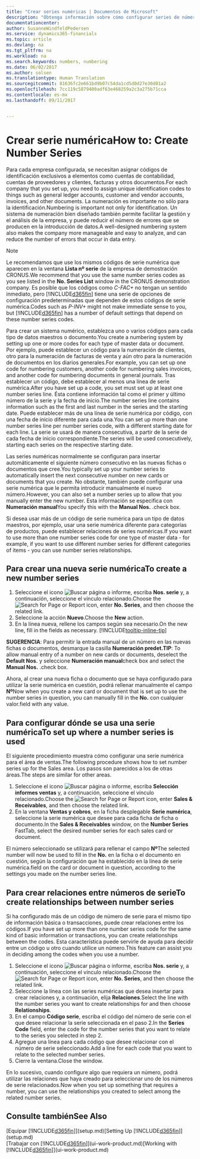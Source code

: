 ```yaml
---
title: "Crear series numéricas | Documentos de Microsoft"
description: "Obtenga información sobre cómo configurar series de números que asignan códigos de identificador único a las cuentas y los documentos en Dynamics 365 for Financials."
documentationcenter: 
author: SusanneWindfeldPedersen
ms.service: dynamics365-financials
ms.topic: article
ms.devlang: na
ms.tgt_pltfrm: na
ms.workload: na
ms.search.keywords: numbers, numbering
ms.date: 06/02/2017
ms.author: solsen
ms.translationtype: Human Translation
ms.sourcegitcommit: 81636fc2e661bd9b07c54da1cd5d0d27e30d01a2
ms.openlocfilehash: 7cc119c5879400adf63e468259a2c3a275b71cca
ms.contentlocale: es-mx
ms.lasthandoff: 09/11/2017


---
```

# <a name="how-to-create-number-series"></a><span data-ttu-id="f6000-103">Crear serie numérica</span><span class="sxs-lookup"><span data-stu-id="f6000-103">How to: Create Number Series</span></span>
<span data-ttu-id="f6000-104">Para cada empresa configurada, se necesitan asignar códigos de identificación exclusivos a elementos como cuentas de contabilidad, cuentas de proveedores y clientes, facturas y otros documentos.</span><span class="sxs-lookup"><span data-stu-id="f6000-104">For each company that you set up, you need to assign unique identification codes to things such as general ledger accounts, customer and vendor accounts, invoices, and other documents.</span></span> <span data-ttu-id="f6000-105">La numeración es importante no sólo para la identificación.</span><span class="sxs-lookup"><span data-stu-id="f6000-105">Numbering is important not only for identification.</span></span> <span data-ttu-id="f6000-106">Un sistema de numeración bien diseñado también permite facilitar la gestión y el análisis de la empresa, y puede reducir el número de errores que se producen en la introducción de datos.</span><span class="sxs-lookup"><span data-stu-id="f6000-106">A well-designed numbering system also makes the company more manageable and easy to analyze, and can reduce the number of errors that occur in data entry.</span></span>

> [!NOTE]  
>   <span data-ttu-id="f6000-107">Le recomendamos que use los mismos códigos de serie numérica que aparecen en la ventana **Lista nº serie** de la empresa de demostración CRONUS.</span><span class="sxs-lookup"><span data-stu-id="f6000-107">We recommend that you use the same number series codes as you see listed in the **No. Series List** window in the CRONUS demonstration company.</span></span> <span data-ttu-id="f6000-108">Es posible que los códigos como *C-FAC+* no tengan un sentido inmediato, pero [!INCLUDE[d365fin](includes/d365fin_md.md)] tiene una serie de opciones de configuración predeterminadas que dependen de estos códigos de serie numérica.</span><span class="sxs-lookup"><span data-stu-id="f6000-108">Codes such as *P-INV+* might not make immediate sense to you, but [!INCLUDE[d365fin](includes/d365fin_md.md)] has a number of default settings that depend on these number series codes.</span></span>

<span data-ttu-id="f6000-109">Para crear un sistema numérico, establezca uno o varios códigos para cada tipo de datos maestros o documento.</span><span class="sxs-lookup"><span data-stu-id="f6000-109">You create a numbering system by setting up one or more codes for each type of master data or document.</span></span> <span data-ttu-id="f6000-110">Por ejemplo, puede establecer un código para la numeración de clientes, otro para la numeración de facturas de venta y aún otro para la numeración de documentos en los diarios generales.</span><span class="sxs-lookup"><span data-stu-id="f6000-110">For example, you can set up one code for numbering customers, another code for numbering sales invoices, and another code for numbering documents in general journals.</span></span> <span data-ttu-id="f6000-111">Tras establecer un código, debe establecer al menos una línea de serie numérica.</span><span class="sxs-lookup"><span data-stu-id="f6000-111">After you have set up a code, you set must set up at least one number series line.</span></span> <span data-ttu-id="f6000-112">Ésta contiene información tal como el primer y último número de la serie y la fecha de inicio.</span><span class="sxs-lookup"><span data-stu-id="f6000-112">The number series line contains information such as the first and last number in the series and the starting date.</span></span> <span data-ttu-id="f6000-113">Puede establecer más de una línea de serie numérica por código, con una fecha de inicio diferente para cada una.</span><span class="sxs-lookup"><span data-stu-id="f6000-113">You can set up more than one number series line per number series code, with a different starting date for each line.</span></span> <span data-ttu-id="f6000-114">La serie se usará de manera consecutiva, a partir de la serie de cada fecha de inicio correspondiente.</span><span class="sxs-lookup"><span data-stu-id="f6000-114">The series will be used consecutively, starting each series on the respective starting date.</span></span>

<span data-ttu-id="f6000-115">Las series numéricas normalmente se configuran para insertar automáticamente el siguiente número consecutivo en las nuevas fichas o documentos que cree.</span><span class="sxs-lookup"><span data-stu-id="f6000-115">You typically set up your number series to automatically insert the next consecutive number on new cards or documents that you create.</span></span> <span data-ttu-id="f6000-116">No obstante, también puede configurar una serie numérica que le permita introducir manualmente el nuevo número.</span><span class="sxs-lookup"><span data-stu-id="f6000-116">However, you can also set a number series up to allow that you manually enter the new number.</span></span> <span data-ttu-id="f6000-117">Esta información se especifica con **Numeración manual**</span><span class="sxs-lookup"><span data-stu-id="f6000-117">You specify this with the **Manual Nos.**</span></span> <span data-ttu-id="f6000-118">.</span><span class="sxs-lookup"><span data-stu-id="f6000-118">check box.</span></span>

<span data-ttu-id="f6000-119">Si desea usar más de un código de serie numérica para un tipo de datos maestros, por ejemplo, usar una serie numérica diferente para categorías de productos, puede establecer relaciones de series numéricas.</span><span class="sxs-lookup"><span data-stu-id="f6000-119">If you want to use more than one number series code for one type of master data - for example, if you want to use different number series for different categories of items - you can use number series relationships.</span></span>

## <a name="to-create-a-new-number-series"></a><span data-ttu-id="f6000-120">Para crear una nueva serie numérica</span><span class="sxs-lookup"><span data-stu-id="f6000-120">To create a new number series</span></span>
1. <span data-ttu-id="f6000-121">Seleccione el icono ![Buscar página o informe](media/ui-search/search_small.png "icono Buscar página o informe"), escriba **Nos. serie** y, a continuación, seleccione el vínculo relacionado.</span><span class="sxs-lookup"><span data-stu-id="f6000-121">Choose the ![Search for Page or Report](media/ui-search/search_small.png "Search for Page or Report icon") icon, enter **No. Series**, and then choose the related link.</span></span>
2. <span data-ttu-id="f6000-122">Seleccione la acción **Nuevo**.</span><span class="sxs-lookup"><span data-stu-id="f6000-122">Choose the **New** action.</span></span>
3. <span data-ttu-id="f6000-123">En la línea nueva, rellene los campos según sea necesario.</span><span class="sxs-lookup"><span data-stu-id="f6000-123">On the new line, fill in the fields as necessary.</span></span> [!INCLUDE[tooltip-inline-tip](includes/tooltip-inline-tip_md.md)]

<span data-ttu-id="f6000-124">**SUGERENCIA**: Para permitir la entrada manual de un número en las nuevas fichas o documentos, desmarque la casilla **Numeración predet.**</span><span class="sxs-lookup"><span data-stu-id="f6000-124">**TIP**: To allow manual entry of a number on new cards or documents, deselect the **Default Nos.**</span></span> <span data-ttu-id="f6000-125">y seleccione **Numeración manual**</span><span class="sxs-lookup"><span data-stu-id="f6000-125">check box and select the **Manual Nos.**</span></span> <span data-ttu-id="f6000-126">.</span><span class="sxs-lookup"><span data-stu-id="f6000-126">check box.</span></span>

<span data-ttu-id="f6000-127">Ahora, al crear una nueva ficha o documento que se haya configurado para utilizar la serie numérica en cuestión, podrá rellenar manualmente el campo **Nº**</span><span class="sxs-lookup"><span data-stu-id="f6000-127">Now when you create a new card or document that is set up to use the number series in question, you can manually fill in the **No.**</span></span> <span data-ttu-id="f6000-128">con cualquier valor.</span><span class="sxs-lookup"><span data-stu-id="f6000-128">field with any value.</span></span>  

## <a name="to-set-up-where-a-number-series-is-used"></a><span data-ttu-id="f6000-129">Para configurar dónde se usa una serie numérica</span><span class="sxs-lookup"><span data-stu-id="f6000-129">To set up where a number series is used</span></span>
<span data-ttu-id="f6000-130">El siguiente procedimiento muestra cómo configurar una serie numérica para el área de ventas.</span><span class="sxs-lookup"><span data-stu-id="f6000-130">The following procedure shows how to set number series up for the Sales area.</span></span> <span data-ttu-id="f6000-131">Los pasos son parecidos a los de otras áreas.</span><span class="sxs-lookup"><span data-stu-id="f6000-131">The steps are similar for other areas.</span></span>
1. <span data-ttu-id="f6000-132">Seleccione el icono ![Buscar página o informe](media/ui-search/search_small.png "icono Buscar página o informe"), escriba **Selección informes ventas** y, a continuación, seleccione el vínculo relacionado.</span><span class="sxs-lookup"><span data-stu-id="f6000-132">Choose the ![Search for Page or Report](media/ui-search/search_small.png "Search for Page or Report icon") icon, enter **Sales & Receivables**, and then choose the related link.</span></span>
2. <span data-ttu-id="f6000-133">En la ventana **Ventas y cobros**, en la ficha desplegable **Serie numérica**, seleccione la serie numérica que desee para cada ficha de ficha o documento.</span><span class="sxs-lookup"><span data-stu-id="f6000-133">In the **Sales & Receivables** window, on the **Number Series** FastTab, select the desired number series for each sales card or document.</span></span>

<span data-ttu-id="f6000-134">El número seleccionado se utilizará para rellenar el campo **Nº**</span><span class="sxs-lookup"><span data-stu-id="f6000-134">The selected number will now be used to fill in the **No.**</span></span> <span data-ttu-id="f6000-135">en la ficha o el documento en cuestión, según la configuración que ha establecido en la línea de serie numérica.</span><span class="sxs-lookup"><span data-stu-id="f6000-135">field on the card or document in question, according to the settings you made on the number series line.</span></span>

## <a name="to-create-relationships-between-number-series"></a><span data-ttu-id="f6000-136">Para crear relaciones entre números de serie</span><span class="sxs-lookup"><span data-stu-id="f6000-136">To create relationships between number series</span></span>
<span data-ttu-id="f6000-137">Si ha configurado más de un código de número de serie para el mismo tipo de información básica o transacciones, puede crear relaciones entre los códigos.</span><span class="sxs-lookup"><span data-stu-id="f6000-137">If you have set up more than one number series code for the same kind of basic information or transactions, you can create relationships between the codes.</span></span> <span data-ttu-id="f6000-138">Esta característica puede servirle de ayuda para decidir entre un código u otro cuando utilice un número.</span><span class="sxs-lookup"><span data-stu-id="f6000-138">This feature can assist you in deciding among the codes when you use a number.</span></span>

1. <span data-ttu-id="f6000-139">Seleccione el icono ![Buscar página o informe](media/ui-search/search_small.png "icono Buscar página o informe"), escriba **Nos. serie** y, a continuación, seleccione el vínculo relacionado.</span><span class="sxs-lookup"><span data-stu-id="f6000-139">Choose the ![Search for Page or Report](media/ui-search/search_small.png "Search for Page or Report icon") icon, enter **No. Series**, and then choose the related link.</span></span>
2. <span data-ttu-id="f6000-140">Seleccione la línea con las series numéricas que desea insertar para crear relaciones y, a continuación, elija **Relaciones**.</span><span class="sxs-lookup"><span data-stu-id="f6000-140">Select the line with the number series you want to create relationships for and then choose **Relationships**.</span></span>
3. <span data-ttu-id="f6000-141">En el campo **Código serie**, escriba el código del número de serie con el que desee relacionar la serie seleccionada en el paso 2.</span><span class="sxs-lookup"><span data-stu-id="f6000-141">In the **Series Code** field, enter the code for the number series that you want to relate to the series you selected in step 2.</span></span>
4. <span data-ttu-id="f6000-142">Agregue una línea para cada código que desee relacionar con el número de serie seleccionado.</span><span class="sxs-lookup"><span data-stu-id="f6000-142">Add a line for each code that you want to relate to the selected number series.</span></span>
5. <span data-ttu-id="f6000-143">Cierre la ventana.</span><span class="sxs-lookup"><span data-stu-id="f6000-143">Close the window.</span></span>

<span data-ttu-id="f6000-144">En lo sucesivo, cuando configure algo que requiera un número, podrá utilizar las relaciones que haya creado para seleccionar uno de los números de serie relacionados.</span><span class="sxs-lookup"><span data-stu-id="f6000-144">Now when you set up something that requires a number, you can use the relationships you created to select among the related number series.</span></span>

## <a name="see-also"></a><span data-ttu-id="f6000-145">Consulte también</span><span class="sxs-lookup"><span data-stu-id="f6000-145">See Also</span></span>
<span data-ttu-id="f6000-146">[Equipar [!INCLUDE[d365fin](includes/d365fin_md.md)]](setup.md)</span><span class="sxs-lookup"><span data-stu-id="f6000-146">[Setting Up [!INCLUDE[d365fin](includes/d365fin_md.md)]](setup.md)</span></span>  
<span data-ttu-id="f6000-147">[Trabajar con [!INCLUDE[d365fin](includes/d365fin_md.md)]](ui-work-product.md)</span><span class="sxs-lookup"><span data-stu-id="f6000-147">[Working with [!INCLUDE[d365fin](includes/d365fin_md.md)]](ui-work-product.md)</span></span>  

